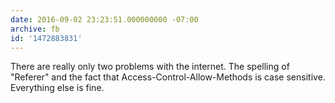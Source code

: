 ```yaml
---
date: 2016-09-02 23:23:51.000000000 -07:00
archive: fb
id: '1472883831'
---
```


There are really only two problems with the internet. The spelling of "Referer" and the fact that Access-Control-Allow-Methods is case sensitive. Everything else is fine.
